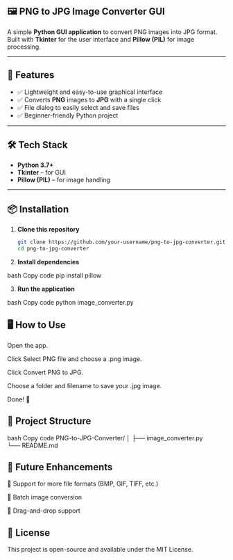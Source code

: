 ## 🖼️ PNG to JPG Image Converter GUI

A simple **Python GUI application** to convert PNG images into JPG format.  
Built with **Tkinter** for the user interface and **Pillow (PIL)** for image processing.

---

## 🚀 Features

- ✅ Lightweight and easy-to-use graphical interface  
- ✅ Converts **PNG** images to **JPG** with a single click  
- ✅ File dialog to easily select and save files  
- ✅ Beginner-friendly Python project  

---

## 🛠️ Tech Stack

- **Python 3.7+**  
- **Tkinter** – for GUI  
- **Pillow (PIL)** – for image handling  

---

## 📦 Installation

1. **Clone this repository**  
   ```bash
   git clone https://github.com/your-username/png-to-jpg-converter.git
   cd png-to-jpg-converter

2. **Install dependencies**

bash
Copy code
pip install pillow

3. **Run the application**

bash
Copy code
python image_converter.py



## 🖥️ How to Use

Open the app.

Click Select PNG file and choose a .png image.

Click Convert PNG to JPG.

Choose a folder and filename to save your .jpg image.

Done! 🎉



## 📁 Project Structure

bash
Copy code
PNG-to-JPG-Converter/
│
├── image_converter.py    
└── README.md             



## 🧩 Future Enhancements

🔹 Support for more file formats (BMP, GIF, TIFF, etc.)

🔹 Batch image conversion

🔹 Drag-and-drop support



## 📜 License

This project is open-source and available under the MIT License.

